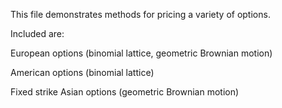 This file demonstrates methods for pricing a variety of options.



Included are:

European options (binomial lattice, geometric Brownian motion)

American options (binomial lattice)

Fixed strike Asian options (geometric Brownian motion)
